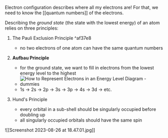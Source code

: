 Electron configuration describes where all my electrons are! For that, we need to know the [[quantum numbers]] of the electrons.

Describing the *ground state* (the state with the lowest energy) of an atom relies on three principles:

1. The Pauli Exclusion Principle ^af37e8
	- no two electrons of one atom can have the same quantum numbers

2. **Aufbau Principle**
	- for the ground state, we want to fill in electrons from the lowest energy level to the highest
	 - ![How to Represent Electrons in an Energy Level Diagram - dummies](https://www.dummies.com/wp-content/uploads/167863.image0.jpg)
	 - 1s -> 2s -> 2p -> 3s -> 3p -> 4s -> 3d -> etc.

3. Hund's Principle
	- every orbital in a sub-shell should be singularly occupied before doubling up
	- all singularly occupied orbitals should have the same spin

![[Screenshot 2023-08-26 at 18.47.01.jpg]]